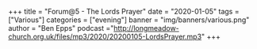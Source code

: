 +++
title = "Forum@5 - The Lords Prayer"
date = "2020-01-05"
tags = ["Various"]
categories = ["evening"]
banner = "img/banners/various.png"
author = "Ben Epps"
podcast ="http://longmeadow-church.org.uk/files/mp3/2020/20200105-LordsPrayer.mp3"
+++
